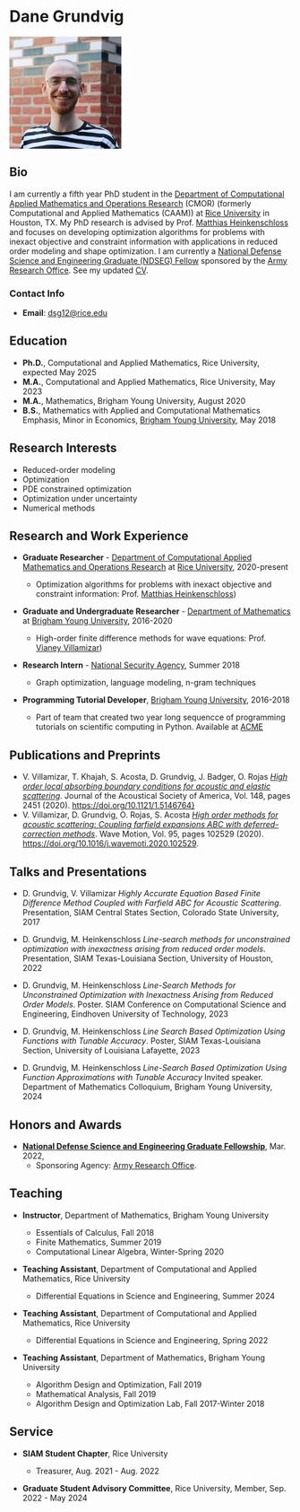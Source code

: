 # Dane Grundvig 
<img align="center" width="200" height="200" src="headshot.webp">

## Bio
I am currently a fifth year PhD student in the
[Department of Computational Applied Mathematics and Operations Research](https://cmor.rice.edu/) (CMOR)
(formerly Computational and Applied Mathematics (CAAM)) at 
[Rice University](https://www.rice.edu/) in Houston, TX. 
My PhD research is advised by Prof. [Matthias Heinkenschloss](https://www.caam.rice.edu/~heinken/)
and focuses on developing optimization algorithms for problems with inexact objective and constraint information with applications in reduced order modeling and shape optimization.
I am currently a [National Defense Science and Engineering Graduate (NDSEG) Fellow](https://ndseg.org/)
sponsored by the [Army Research Office](https://arl.devcom.army.mil/who-we-are/aro/). 
See my updated [CV](cv.pdf).

### Contact Info 
- **Email**: dsg12@rice.edu

## Education 
- **Ph.D.**, Computational and Applied Mathematics, Rice University, expected May 2025 
- **M.A.**, Computational and Applied Mathematics, Rice University, May 2023
- **M.A.**, Mathematics, Brigham Young University, August 2020
- **B.S.**, Mathematics with Applied and Computational Mathematics Emphasis, Minor in Economics, [Brigham Young University](https://acme.byu.edu/), May 2018

## Research Interests
- Reduced-order modeling
- Optimization
- PDE constrained optimization
- Optimization under uncertainty
- Numerical methods

## Research and Work Experience
- **Graduate Researcher** - [Department of Computational Applied Mathematics and Operations Research](https://cmor.rice.edu/) at [Rice University](https://www.rice.edu/), 2020-present
  - Optimization algorithms for problems with inexact objective and constraint information: Prof. [Matthias Heinkenschloss](https://www.caam.rice.edu/~heinken/))

- **Graduate and Undergraduate Researcher** - [Department of Mathematics](https://math.byu.edu/) at [Brigham Young University](https://www.byu.edu/), 2016-2020
  - High-order finite difference methods for wave equations: Prof. [Vianey Villamizar](https://mathdept.byu.edu/~vianey/))
    
    
- **Research Intern** - [National Security Agency](microsoft.com/en-us/), Summer 2018
  - Graph optimization, language modeling, n-gram techniques

- **Programming Tutorial Developer**, [Brigham Young University](https://acme.byu.edu/), 2016-2018
  - Part of team that created two year long sequencce of programming tutorials on scientific computing in Python. Available at [ACME](https://foundations-of-applied-mathematics.github.io)
    
## Publications and Preprints

- V. Villamizar, T. Khajah, S. Acosta, D. Grundvig, J. Badger, O. Rojas [_High order local absorbing boundary conditions for acoustic and elastic scattering_](https://doi.org/10.1121/1.5146764). Journal of the Acoustical Society of America, Vol. 148, pages 2451 (2020). https://doi.org/10.1121/1.5146764} 
- V. Villamizar, D. Grundvig, O. Rojas, S. Acosta [_High order methods for acoustic scattering: Coupling farfield expansions ABC with deferred-correction methods_](https://doi.org/10.1016/j.wavemoti.2020.102529). Wave Motion, Vol. 95, pages 102529 (2020). https://doi.org/10.1016/j.wavemoti.2020.102529.

## Talks and Presentations
- D. Grundvig, V. Villamizar _Highly Accurate Equation Based Finite Difference Method Coupled with Farfield ABC for Acoustic Scattering_. Presentation, SIAM Central States Section, Colorado State University, 2017

- D. Grundvig, M. Heinkenschloss _Line-search methods for unconstrained optimization with inexactness arising from reduced order models_. Presentation, SIAM Texas-Louisiana Section, University of Houston, 2022

- D. Grundvig, M. Heinkenschloss _Line-Search Methods for Unconstrained Optimization with Inexactness Arising from Reduced Order Models_. Poster. SIAM Conference on Computational Science and Engineering, Eindhoven University of Technology, 2023

- D. Grundvig, M. Heinkenschloss _Line Search Based Optimization Using Functions with Tunable Accuracy_. Poster, SIAM Texas-Louisiana Section, University of Louisiana Lafayette, 2023

- D. Grundvig, M. Heinkenschloss _Line-Search Based Optimization Using Function Approximations with Tunable Accuracy_ Invited speaker. Department of Mathematics Colloquium, Brigham Young University, 2024

## Honors and Awards
- [**National Defense Science and Engineering Graduate Fellowship**](https://ndseg.org/), Mar. 2022,
  - Sponsoring Agency: [Army Research Office](https://arl.devcom.army.mil/who-we-are/aro/).
  
## Teaching
- **Instructor**, Department of Mathematics, Brigham Young University
    - Essentials of Calculus, Fall 2018
    - Finite Mathematics, Summer 2019
    - Computational Linear Algebra, Winter-Spring 2020

- **Teaching Assistant**, Department of Computational and Applied Mathematics, Rice University
    - Differential Equations in Science and Engineering, Summer 2024

- **Teaching Assistant**, Department of Computational and Applied Mathematics, Rice University
    - Differential Equations in Science and Engineering, Spring 2022

- **Teaching Assistant**, Department of Mathematics, Brigham Young University
    - Algorithm Design and Optimization, Fall 2019
    - Mathematical Analysis, Fall 2019
    - Algorithm Design and Optimization Lab, Fall 2017-Winter 2018

## Service
- **SIAM Student Chapter**, Rice University
  - Treasurer, Aug. 2021 - Aug. 2022

- **Graduate Student Advisory Committee**, Rice University, Member, Sep. 2022 - May 2024


